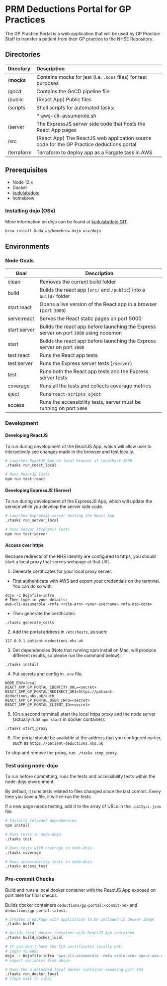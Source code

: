 # PRM Deductions Portal for GP Practices

The GP Practice Portal is a web application that will be used by GP Practice Staff to transfer a patient from
their GP practice to the NHSE Repository.

## Directories

| Directory     | Description                                                                               |
|:--------------|:------------------------------------------------------------------------------------------|
| /__mocks__    | Contains mocks for jest (i.e. `.scss` files) for test purposes
| /gocd         | Contains the GoCD pipeline file                                                           |
| /public       | (React App) Public files                                                                  |
| /scripts      | Shell scripts for automated tasks:                                                        |
|               |   *  aws-cli-assumerole.sh                                                                |
| /server       | The ExpressJS server side code that hosts the React App pages                             |
| /src          | (React App) The ReactJS web application source code for the GP Practice deductions portal |
| /terraform    | Terraform to deploy app as a Fargate task in AWS                                          |


## Prerequisites

* Node 12.x
* Docker
* [kudulab/dojo](https://github.com/kudulab/dojo)
* homebrew

### Installing dojo (OSx)

More information on dojo can be found at [kudulab/dojo GIT](https://github.com/kudulab/dojo).

```bash
brew install kudulab/homebrew-dojo-osx/dojo
```

## Environments

### Node Goals

| Goal          | Description                                                                           |
|---------------|---------------------------------------------------------------------------------------|
| clean         | Removes the current build folder                                                      |
| build         | Builds the react app (`src/` and `/public`) into a `build/` folder                    |
| start:react   | Opens a live version of the React app in a browser (port: `3000`)                     |
| serve:react   | Serves the React static pages on port 5000                                            |
| start:server  | Builds the react app before launching the Express server on port `3000` using nodemon |
| start         | Builds the react app before launching the Express server on port `3000`               |
| test:react    | Runs the React app tests                                                              |
| test:server   | Runs the Express server tests (`/server`)                                             |
| test          | Runs both the React app tests and the Express server tests                            |
| coverage      | Runs all the tests and collects coverage metrics                                      |
| eject         | Runs `react-scripts eject`                                                            |
| access        | Runs the accessibility tests, server must be running on port `5000`                   |

### Development


#### Developing ReactJS

To run during development of the ReactJS App, which will allow user to interactively see changes made
in the browser and test locally.

```bash
# Launches ReactJS App on local browser at localhost:3000
./tasks run_react_local

# Runs ReactJS Tests
npm run test:react
```

#### Developing ExpressJS (Server)

To run during development of the ExpressJS App, which will update the service while you develop the server side code.

```bash
# Launches ExpressJS server hosting the React App
./tasks run_server_local

# Runs Server (Express) Tests
npm run test:server
```

#### Access over https

Because redirects of the NHS Identity are configured to https, you should start a local proxy that serves webpage at that URL.
1. Generate certificates for your local proxy server.
 - First authenticate with AWS and export your credentials on the terminal. You can do so with:
```
dojo -c Dojofile-infra
# Then type-in your details:
aws-cli-assumerole -rmfa <role-arn> <your-username> <mfa-otp-code>
```
 - Then generate the certificates:
```
./tasks generate_certs
```
2. Add the portal address in `/etc/hosts`, as such:
```
127.0.0.1 patient-deductions.nhs.uk
```
3. Get dependencies (Note that running npm install on Mac, will produce different results, so please run the command below):
```
./tasks install
```
4. Put secrets and config in `.env` file.
```
NODE_ENV=local
REACT_APP_GP_PORTAL_IDENTITY_URL=<secret>
REACT_APP_GP_PORTAL_REDIRECT_URI=https://patient-deductions.nhs.uk/auth
REACT_APP_GP_PORTAL_USER_INFO=<secret>
REACT_APP_GP_PORTAL_CLIENT_ID=<secret>
```
5. (On a second terminal) start the local https proxy and the node server (actually runs `npm start` in docker container):
```
./tasks start_proxy
```
6. The portal should be available at the address that you configured earlier, such as `https://patient-deductions.nhs.uk`

To stop and remove the proxy, run `./tasks stop_proxy`.

### Test using node-dojo

To run before committing, runs the tests and accessibility tests within the node-dojo environment.

By default, it runs tests related to files changed since the last commit. Every time you save a file, it will re-run
the tests.

If a new page needs testing, add it to the array of URLs in the `.pa11yci.json` file.

```bash
# Installs relevant dependencies
npm install

# Runs tests in node-dojo
./tasks test

# Runs tests with coverage in node-dojo
./tasks coverage

# Runs accessibility tests in node-dojo
./tasks access_test
```

### Pre-commit Checks

Build and runs a local docker container with the ReactJS App exposed on port `3000` for final checks.

Builds docker containers `deductions/gp-portal:<commit-no>` and `deductions/gp-portal:latest`.

```bash
# Creates a package with application to be included in docker image
./tasks build

# Builds local docker container with ReactJS App contained
./tasks build_docker_local

# If you don't have the TLS certificates locally yet:
# Login to AWS:
dojo -c Dojofile-infra "aws-cli-assumerole -rmfa <role-arn> <your-aws-username> <mfa-code>"
# export variables from above

# Runs the a detached local docker container exposing port 443
./tasks run_docker_local
# (Type exit to stop)
```
